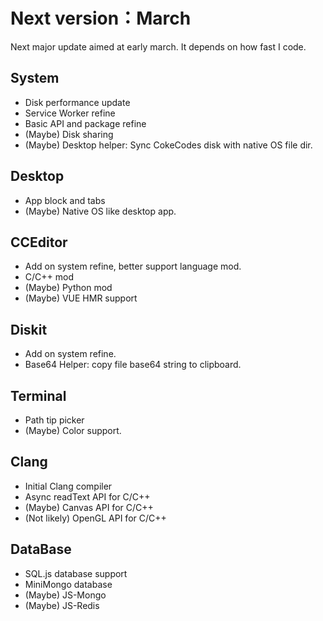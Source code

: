 # Next version：March
Next major update aimed at early march. It depends on how fast I code.

## System
- Disk performance update
- Service Worker refine
- Basic API and package refine
- (Maybe) Disk sharing
- (Maybe) Desktop helper: Sync CokeCodes disk with native OS file dir. 

## Desktop
- App block and tabs
- (Maybe) Native OS like desktop app.

## CCEditor
- Add on system refine, better support language mod.
- C/C++ mod
- (Maybe) Python mod
- (Maybe) VUE HMR support

## Diskit
- Add on system refine.
- Base64 Helper: copy file base64 string to clipboard.

## Terminal
- Path tip picker
- (Maybe) Color support.

## Clang
- Initial Clang compiler
- Async readText API for C/C++
- (Maybe) Canvas API for C/C++
- (Not likely) OpenGL API for C/C++ 

## DataBase
- SQL.js database support
- MiniMongo database
- (Maybe) JS-Mongo
- (Maybe) JS-Redis